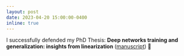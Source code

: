 ```yaml
---
layout: post
date: 2023-04-20 15:00:00-0400
inline: true
---
```


I successfully defended my PhD Thesis: **Deep networks training and generalization: insights from linearization** ([manuscript](/assets/pdf/thomas_george_phd_thesis.pdf)) 🥳
